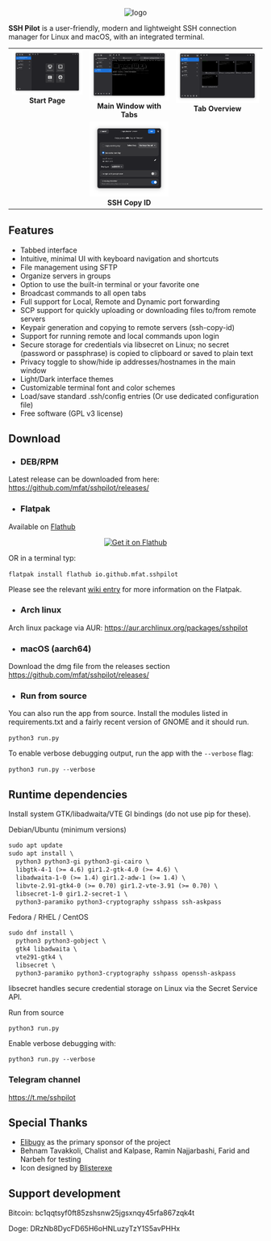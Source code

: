 <p align="center">
<img width="154" height="154" alt="logo" src="https://github.com/user-attachments/assets/42b73dbf-778c-45ff-9361-22a52988f1b3" />
</p>





**SSH Pilot** is a user-friendly, modern and lightweight SSH connection manager for Linux and macOS, with an integrated terminal. 


<table>
  <tr>
    <td align="center" valign="top">
      <img src="screenshots/start-page.png" width="560" alt="Start Page"><br><strong>Start Page</strong>
    </td>
    <td align="center" valign="top">
      <img src="screenshots/main-window-with-tabs.png" width="560" alt="Main Window with Tabs"><br><strong>Main Window with Tabs</strong>
    </td>
    <td align="center" valign="top">
      <img src="screenshots/tab-overview.png" width="560" alt="Tab Overview"><br><strong>Tab Overview</strong>
    </td>
  </tr>
  <tr>
    <td></td> <!-- empty cell left -->
    <td align="center" valign="top">
      <img src="screenshots/ssh-copy-id.png" width="560" alt="SSH Copy ID"><br><strong>SSH Copy ID</strong>
    </td>
    <td></td> <!-- empty cell right -->
  </tr>
</table>






## Features

- Tabbed interface
- Intuitive, minimal UI with keyboard navigation and shortcuts
- File management using SFTP
- Organize servers in groups
- Option to use the built-in terminal or your favorite one
- Broadcast commands to all open tabs
- Full support for Local, Remote and Dynamic port forwarding 
- SCP support for quickly uploading or downloading files to/from remote servers
- Keypair generation and copying to remote servers (ssh-copy-id)
- Support for running remote and local commands upon login
- Secure storage for credentials via libsecret on Linux; no secret (password or passphrase) is copied to clipboard or saved to plain text
- Privacy toggle to show/hide ip addresses/hostnames in the main window
- Light/Dark interface themes
- Customizable terminal font and color schemes
- Load/save standard .ssh/config entries (Or use dedicated configuration file)
- Free software (GPL v3 license)







## Download

- ### DEB/RPM
Latest release can be downloaded from here: https://github.com/mfat/sshpilot/releases/

- ### Flatpak
Available on [Flathub](https://flathub.org/en/apps/io.github.mfat.sshpilot)

<p align="center">
<a href='https://flathub.org/apps/io.github.mfat.sshpilot'>
    <img width='240' alt='Get it on Flathub' src='https://flathub.org/api/badge?locale=en'/>
  </a>
</p>

OR in a terminal typ: 

`
flatpak install flathub io.github.mfat.sshpilot
`

Please see the relevant [wiki entry](https://github.com/mfat/sshpilot/wiki/Flatpak) for more information on the Flatpak. 

- ### Arch linux
Arch linux package via AUR: https://aur.archlinux.org/packages/sshpilot

- ### macOS (aarch64)
Download the dmg file from the releases section https://github.com/mfat/sshpilot/releases/

- ### Run from source
You can also run the app from source. Install the modules listed in requirements.txt and a fairly recent version of GNOME and it should run.

`
python3 run.py
`

To enable verbose debugging output, run the app with the `--verbose` flag:

`
python3 run.py --verbose
`



Runtime dependencies
--------------------

Install system GTK/libadwaita/VTE GI bindings (do not use pip for these).

Debian/Ubuntu (minimum versions)

```
sudo apt update
sudo apt install \
  python3 python3-gi python3-gi-cairo \
  libgtk-4-1 (>= 4.6) gir1.2-gtk-4.0 (>= 4.6) \
  libadwaita-1-0 (>= 1.4) gir1.2-adw-1 (>= 1.4) \
  libvte-2.91-gtk4-0 (>= 0.70) gir1.2-vte-3.91 (>= 0.70) \
  libsecret-1-0 gir1.2-secret-1 \
  python3-paramiko python3-cryptography sshpass ssh-askpass
```

Fedora / RHEL / CentOS


```
sudo dnf install \
  python3 python3-gobject \
  gtk4 libadwaita \
  vte291-gtk4 \
  libsecret \
  python3-paramiko python3-cryptography sshpass openssh-askpass
```

libsecret handles secure credential storage on Linux via the Secret Service API.

Run from source


```
python3 run.py
```

Enable verbose debugging with:

```
python3 run.py --verbose
```

### Telegram channel
https://t.me/sshpilot

## Special Thanks

- [Elibugy](https://www.linkedin.com/in/elham-hesaraki) as the primary sponsor of the project
- Behnam Tavakkoli, Chalist and Kalpase, Ramin Najjarbashi, Farid and Narbeh for testing
- Icon designed by [Blisterexe](https://github.com/Blisterexe)

## Support development
Bitcoin: bc1qqtsyf0ft85zshsnw25jgsxnqy45rfa867zqk4t

Doge: DRzNb8DycFD65H6oHNLuzyTzY1S5avPHHx

